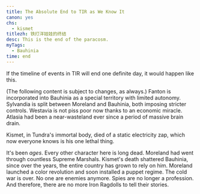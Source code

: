 ```yaml
---
title: The Absolute End to TIR as We Know It
canon: yes
chs:
  - kismet
titlezh: 铁打洋娃娃的终结
desc: This is the end of the paracosm.
myTags:
  - Bauhinia
time: end
---
```


If the timeline of events in TIR will end one definite day, it would happen like this.

(The following content is subject to changes, as always.) Fanton is incorporated into Bauhinia as a special territory with limited autonomy. Sylvandia is split between Moreland and Bauhinia, both imposing stricter controls. Westavia is not piss poor now thanks to an economic miracle. Atlasia had been a near-wasteland ever since a period of massive brain drain.

Kismet, in Tundra's immortal body, died of a static electricity zap, which now everyone knows is his one lethal thing.

It's been *ages*. Every other character here is long dead. Moreland had went through countless Supreme Marshals. Kismet's death shattered Bauhinia, since over the years, the entire country has grown to rely on him. Moreland launched a color revolution and soon installed a puppet regime. The cold war is over. No one are enemies anymore. Spies are no longer a profession. And therefore, there are no more Iron Ragdolls to tell their stories.
